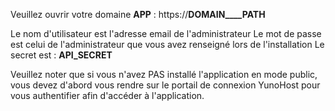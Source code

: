 Veuillez ouvrir votre domaine __APP__ : https://__DOMAIN____PATH__

Le nom d'utilisateur est l'adresse email de l'administrateur
Le mot de passe est celui de l'administrateur que vous avez renseigné lors de l'installation
Le secret est : __API_SECRET__

Veuillez noter que si vous n'avez PAS installé l'application en mode public, vous devez d'abord vous rendre sur le portail de connexion YunoHost pour vous authentifier afin d'accéder à l'application.